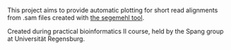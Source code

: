 This project aims to provide automatic plotting for short read alignments from
.sam files created with 
[the segemehl tool](http://www.bioinf.uni-leipzig.de/Software/segemehl/).

Created during practical bioinformatics II course, held by the Spang group at
Universität Regensburg.

